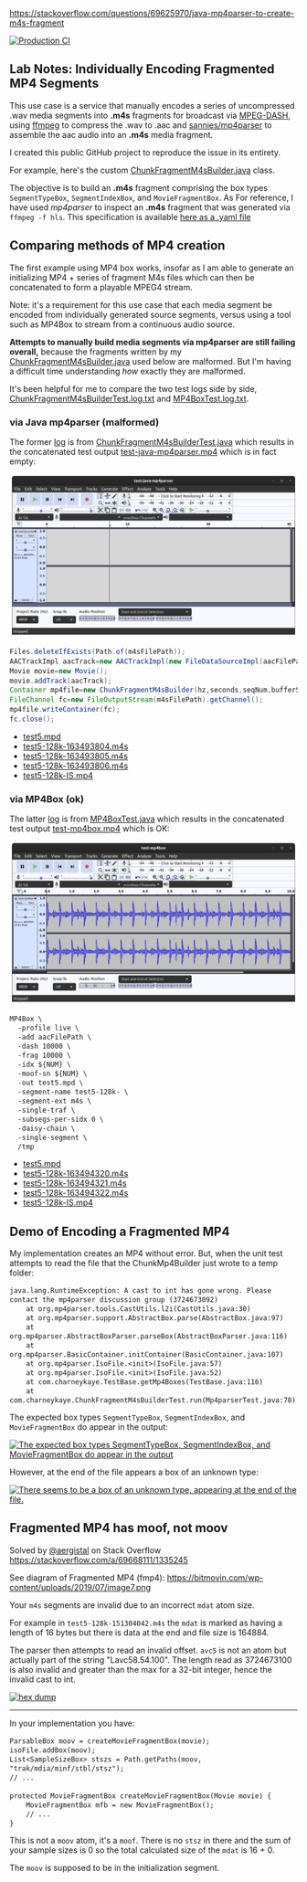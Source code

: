 https://stackoverflow.com/questions/69625970/java-mp4parser-to-create-m4s-fragment

[![Production CI](https://github.com/charneykaye/encode-fmp4-demo/actions/workflows/main.yml/badge.svg?branch=main)](https://github.com/charneykaye/encode-fmp4-demo/actions/workflows/main.yml)

## Lab Notes: Individually Encoding Fragmented MP4 Segments

This use case is a service that manually encodes a series of uncompressed .wav media segments into **.m4s** fragments
for broadcast via [MPEG-DASH](https://en.wikipedia.org/wiki/Dynamic_Adaptive_Streaming_over_HTTP),
using [ffmpeg](https://www.ffmpeg.org/) to compress the .wav to .aac
and [sannies/mp4parser](https://github.com/sannies/mp4parser) to assemble the aac audio into an **.m4s** media fragment.

I created this public GitHub project to reproduce the issue in its entirety.

For example, here's the
custom [ChunkFragmentM4sBuilder.java](src/main/java/com/charneykaye/ChunkFragmentM4sBuilder.java) class.

The objective is to build an **.m4s** fragment comprising the box types `SegmentTypeBox`, `SegmentIndexBox`,
and `MovieFragmentBox`. As For reference, I have used *mp4parser* to inspect an **.m4s** fragment that was generated
via `ffmpeg -f hls`. This specification is
available [here as a .yaml file](src/test/resources/test5-128k-151304042-ffmpeg.yaml)




## Comparing methods of MP4 creation

The first example using MP4 box works, insofar as I am able to generate an initializing MP4 + series of fragment M4s
files which can then be concatenated to form a playable MPEG4 stream.

Note: it's a requirement for this use case that each media segment be encoded from individually generated source
segments, versus using a tool such as MP4Box to stream from a continuous audio source.

**Attempts to manually build media segments via mp4parser are still failing overall,** because the fragments written by
my [ChunkFragmentM4sBuilder.java](src/main/java/com/charneykaye/ChunkFragmentM4sBuilder.java) used below are malformed.
But I'm having a difficult time understanding *how* exactly they are malformed.

It's been helpful for me to compare the two test logs side by
side, [ChunkFragmentM4sBuilderTest.log.txt](notes/via-java-mp4parser/ChunkFragmentM4sBuilderTest.log.txt)
and [MP4BoxTest.log.txt](notes/via-mp4box/MP4BoxTest.log.txt).

### via Java mp4parser (malformed)

The former [log](notes/via-java-mp4parser/ChunkFragmentM4sBuilderTest.log.txt) is
from [ChunkFragmentM4sBuilderTest.java](src/test/java/com/charneykaye/ChunkFragmentM4sBuilderTest.java) which results in
the concatenated test output [test-java-mp4parser.mp4](notes/via-java-mp4parser/test-java-mp4parser.mp4) which is in
fact empty:

![test-java-mp4parser-ConcatenatedOutputIsEmpty.png](notes/via-java-mp4parser/test-java-mp4parser-ConcatenatedOutputIsEmpty.png)

```java
Files.deleteIfExists(Path.of(m4sFilePath));
AACTrackImpl aacTrack=new AACTrackImpl(new FileDataSourceImpl(aacFilePath));
Movie movie=new Movie();
movie.addTrack(aacTrack);
Container mp4file=new ChunkFragmentM4sBuilder(hz,seconds,seqNum,bufferSize).build(movie);
FileChannel fc=new FileOutputStream(m4sFilePath).getChannel();
mp4file.writeContainer(fc);
fc.close();
```

- [test5.mpd](notes/via-java-mp4parser/test5.mpd)
- [test5-128k-163493804.m4s](notes/via-java-mp4parser/test5-128k-163493804.m4s)
- [test5-128k-163493805.m4s](notes/via-java-mp4parser/test5-128k-163493805.m4s)
- [test5-128k-163493806.m4s](notes/via-java-mp4parser/test5-128k-163493806.m4s)
- [test5-128k-IS.mp4](notes/via-java-mp4parser/test5-128k-IS.mp4)

### via MP4Box (ok)

The latter [log](notes/via-mp4box/MP4BoxTest.log.txt) is
from [MP4BoxTest.java](src/test/java/com/charneykaye/MP4BoxTest.java) which results in the concatenated test output
[test-mp4box.mp4](notes/via-mp4box/test-mp4box.mp4) which is OK:

![test-mp4box-ConcatenatedOutputIsOK.png](notes/via-mp4box/test-mp4box-ConcatenatedOutputIsOK.png)

```shell
MP4Box \
  -profile live \
  -add aacFilePath \
  -dash 10000 \
  -frag 10000 \
  -idx ${NUM} \
  -moof-sn ${NUM} \
  -out test5.mpd \
  -segment-name test5-128k- \
  -segment-ext m4s \
  -single-traf \
  -subsegs-per-sidx 0 \
  -daisy-chain \
  -single-segment \
  /tmp
```

- [test5.mpd](notes/via-mp4box/test5.mpd)
- [test5-128k-163494320.m4s](notes/via-mp4box/test5-128k-163494320.m4s)
- [test5-128k-163494321.m4s](notes/via-mp4box/test5-128k-163494321.m4s)
- [test5-128k-163494322.m4s](notes/via-mp4box/test5-128k-163494322.m4s)
- [test5-128k-IS.mp4](notes/via-mp4box/test5-128k-IS.mp4)




## Demo of Encoding a Fragmented MP4

My implementation creates an MP4 without error. But, when the unit test attempts to read the file that the
ChunkMp4Builder just wrote to a temp folder:

```
java.lang.RuntimeException: A cast to int has gone wrong. Please contact the mp4parser discussion group (3724673092)
	at org.mp4parser.tools.CastUtils.l2i(CastUtils.java:30)
	at org.mp4parser.support.AbstractBox.parse(AbstractBox.java:97)
	at org.mp4parser.AbstractBoxParser.parseBox(AbstractBoxParser.java:116)
	at org.mp4parser.BasicContainer.initContainer(BasicContainer.java:107)
	at org.mp4parser.IsoFile.<init>(IsoFile.java:57)
	at org.mp4parser.IsoFile.<init>(IsoFile.java:52)
	at com.charneykaye.TestBase.getMp4Boxes(TestBase.java:116)
	at com.charneykaye.ChunkFragmentM4sBuilderTest.run(Mp4parserTest.java:78)
```

The expected box types `SegmentTypeBox`, `SegmentIndexBox`, and `MovieFragmentBox` do appear in the output:

[![The expected box types `SegmentTypeBox`, `SegmentIndexBox`, and `MovieFragmentBox` do appear in the output][2]][2]

However, at the end of the file appears a box of an unknown type:

[![There seems to be a box of an unknown type, appearing at the end of the file.][3]][3]




## Fragmented MP4 has moof, not moov

Solved by [@aergistal](https://stackoverflow.com/users/4663670/aergistal) on Stack Overflow
https://stackoverflow.com/a/69668111/1335245

See diagram of Fragmented MP4 (fmp4): https://bitmovin.com/wp-content/uploads/2019/07/image7.png

Your `m4s` segments are invalid due to an incorrect `mdat` atom size.

For example in `test5-128k-151304042.m4s` the `mdat` is marked as having a length of 16 bytes but there is data at the end and file size is 164884.

The parser then attempts to read an invalid offset. `avc5` is not an atom but actually part of the string "Lavc58.54.100". The length read as 3724673100 is also invalid and greater than the max for a 32-bit integer, hence the invalid cast to int.

[![hex dump][1]][1]


----------

In your implementation you have:

    ParsableBox moov = createMovieFragmentBox(movie);
    isoFile.addBox(moov);
    List<SampleSizeBox> stszs = Path.getPaths(moov, "trak/mdia/minf/stbl/stsz");
    // ...

    protected MovieFragmentBox createMovieFragmentBox(Movie movie) {
        MovieFragmentBox mfb = new MovieFragmentBox();
        // ...
    }

This is not a `moov` atom, it's a `moof`. There is no `stsz` in there and the sum of your sample sizes is 0 so the total calculated size of the `mdat` is 16 + 0.

The `moov` is supposed to be in the initialization segment.


  [1]: https://i.stack.imgur.com/4z7gE.jpg


[2]: https://i.stack.imgur.com/aAmyt.png

[3]: https://i.stack.imgur.com/pHJeJ.png
